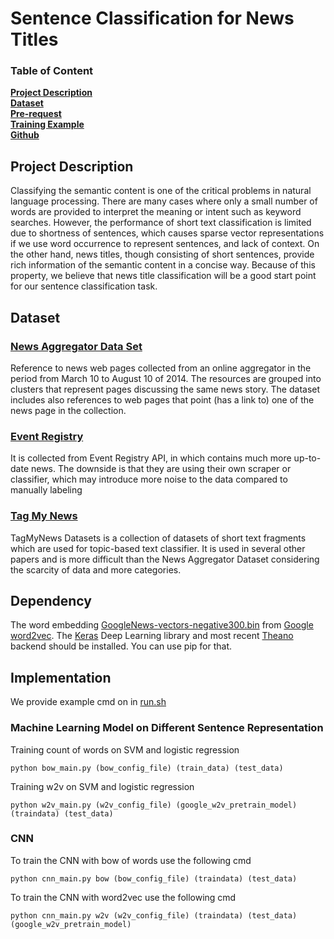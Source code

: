 # Sentence Classification for News Titles

### Table of Content
**[Project Description](#project-description)**<br>
**[Dataset](#dataset)**<br>
**[Pre-request](#dependency)**<br>
**[Training Example](#implementation)**<br>
**[Github](https://github.com/wayne1199111810/sentence_classification_for_news_titles)**<br>

## Project Description
Classifying the semantic content is one of the critical problems in natural language processing. There are many cases where only a small number of words are provided to interpret the meaning or intent such as keyword searches. However, the performance of short text classification is limited due to shortness of sentences, which causes sparse vector representations if we use word occurrence to represent sentences, and lack of context. On the other hand, news titles, though consisting of short sentences, provide rich information of the semantic content in a concise way. Because of this property, we believe that news title classification will be a good start point for our sentence classification task.

## Dataset
### [News Aggregator Data Set](https://archive.ics.uci.edu/ml/datasets/News+Aggregator)
Reference to news web pages collected from an online aggregator in the period from March 10 to August 10 of 2014. The resources are grouped into clusters that represent pages discussing the same news story. The dataset includes also references to web pages that point (has a link to) one of the news page in the collection.

### [Event Registry](http://eventregistry.org/documentation?tab=searchArticles)
It is collected from Event Registry API, in which contains much more up-to-date news. The downside is that they are using their own scraper or classifier, which may introduce more noise to the data compared to manually labeling

### [Tag My News](http://acube.di.unipi.it/tmn-dataset/)
TagMyNews Datasets is a collection of datasets of short text fragments which are used for topic-based text classifier. It is used in several other papers and is more difficult than the News Aggregator Dataset considering the scarcity of data and more categories.

## Dependency
The word embedding [GoogleNews-vectors-negative300.bin](https://drive.google.com/file/d/0B7XkCwpI5KDYNlNUTTlSS21pQmM/edit) from [Google word2vec](https://code.google.com/archive/p/word2vec/). The [Keras](https://keras.io/) Deep Learning library and most recent [Theano](http://deeplearning.net/software/theano/install.html#install) backend should be installed. You can use pip for that.

## Implementation
We provide example cmd on in [run.sh](https://github.com/wayne1199111810/sentence_classification_for_news_titles/blob/master/run.sh)
### Machine Learning Model on Different Sentence Representation
Training count of words on SVM and logistic regression
```
python bow_main.py (bow_config_file) (train_data) (test_data)
```
Training w2v on SVM and logistic regression
```
python w2v_main.py (w2v_config_file) (google_w2v_pretrain_model) (traindata) (test_data)
```

### CNN
To train the CNN with bow of words use the following cmd
```
python cnn_main.py bow (bow_config_file) (traindata) (test_data)
```
To train the CNN with word2vec use the following cmd
```
python cnn_main.py w2v (w2v_config_file) (traindata) (test_data) (google_w2v_pretrain_model)
```
